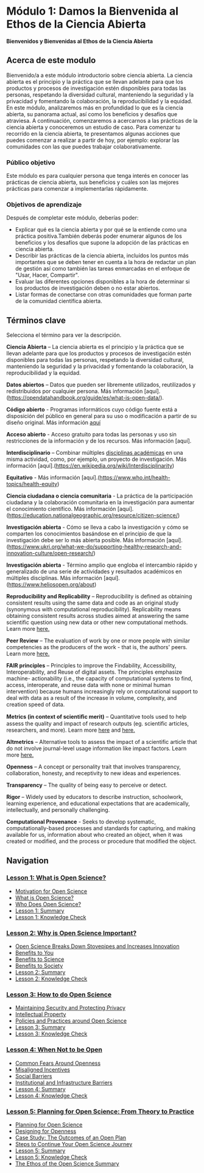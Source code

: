 # Módulo 1: Damos la Bienvenida al Ethos de la Ciencia Abierta

**Bienvenidos y Bienvenidas al Ethos de la Ciencia Abierta**

## Acerca de este modulo

Bienvenido/a a este módulo introductorio sobre ciencia abierta. La ciencia abierta es el principio y la práctica que se llevan adelante para que los productos y procesos de investigación estén disponibles para todas las personas, respetando la diversidad cultural, manteniendo la seguridad y la privacidad y fomentando la colaboración, la reproducibilidad y la equidad. En este módulo, analizaremos más en profundidad lo que es la ciencia abierta, su panorama actual, así como los beneficios y desafíos que atraviesa. A continuación, comenzaremos a acercarnos a las prácticas de la ciencia abierta y conoceremos un estudio de caso. Para comenzar tu recorrido en la ciencia abierta, te presentamos algunas acciones que puedes comenzar a realizar a partir de hoy, por ejemplo: explorar las comunidades con las que puedes trabajar colaborativamente.

### Público objetivo

Este módulo es para cualquier persona que tenga interés en conocer las prácticas de ciencia abierta, sus beneficios y cuáles son las mejores prácticas para comenzar a implementarlas rápidamente.

### Objetivos de aprendizaje

Después de completar este módulo, deberías poder:

- Explicar qué es la ciencia abierta y por qué se la entiende como una práctica positiva.También deberás poder enumerar algunos de los beneficios y los desafíos que supone la adopción de las prácticas en ciencia abierta.
- Describir las prácticas de la ciencia abierta, incluídos los puntos más importantes que se deben tener en cuenta a la hora de redactar un plan de gestión así como también las tareas enmarcadas en el enfoque de "Usar, Hacer, Compartir".
- Evaluar las diferentes opciones disponibles a la hora de determinar si los productos de investigación deben o no estar abiertos.
- Listar formas de conectarse con otras comunidades que forman parte de la comunidad científica abierta.

## Términos clave

Selecciona el término para ver la descripción.

**Ciencia Abierta** – La ciencia abierta es el principio y la práctica que se llevan adelante para que los productos y procesos de investigación estén disponibles para todas las personas, respetando la diversidad cultural, manteniendo la seguridad y la privacidad y fomentando la colaboración, la reproducibilidad y la equidad.

**Datos abiertos** – Datos que pueden ser libremente utilizados, reutilizados y redistribuidos por cualquier persona. Más información [aquí].(https://opendatahandbook.org/guide/es/what-is-open-data/).

**Código abierto** - Programas informáticos cuyo código fuente está a disposición del público en general para su uso o modificación a partir de su diseño original. Más información [aquí](https://en.wikipedia.org/wiki/Open_source)

**Acceso abierto** - Acceso gratuito para todas las personas y uso sin restricciones de  la información y de los recursos.  Más información [aquí].

**Interdisciplinario** – Combinar múltiples [disciplinas académicas](https://en.wikipedia.org/wiki/Academic_discipline) en  una misma actividad, como, por ejemplo, un proyecto de investigación. Más información [aquí].(https://en.wikipedia.org/wiki/Interdisciplinarity)

**Equitativo** -  Más información [aquí].(https://www.who.int/health-topics/health-equity)

**Ciencia ciudadana o ciencia comunitaria** - La práctica de la participación ciudadana y la colaboración comunitaria en la investigación para aumentar el conocimiento científico. Más información [aquí].(https://education.nationalgeographic.org/resource/citizen-science/)

**Investigación abierta** - Cómo se lleva a cabo la investigación y cómo se comparten los conocimientos basándose en el principio de que la investigación debe ser lo más abierta posible. Más información [aquí].(https://www.ukri.org/what-we-do/supporting-healthy-research-and-innovation-culture/open-research/)

**Investigación abierta** - Término amplio que engloba el intercambio rápido y generalizado de una serie de actividades y resultados académicos en múltiples disciplinas. Más información [aquí].(https://www.heliosopen.org/about)

**Reproducibility and Replicability** – Reproducibility is defined as obtaining consistent results using the same data and code as an original study (synonymous with computational reproducibility). Replicability means obtaining consistent results across studies aimed at answering the same scientific question using new data or other new computational methods. Learn more [here.](https://www.nationalacademies.org/news/2019/09/reproducibility-and-replicability-in-research)

**Peer Review** – The evaluation of work by one or more people with similar competencies as the producers of the work - that is, the authors' peers. Learn more [here.](https://en.wikipedia.org/wiki/Peer_review)

**FAIR principles** – Principles to improve the Findability, Accessibility, Interoperability, and Reuse of digital assets. The principles emphasize machine- actionability (i.e., the capacity of computational systems to find, access, interoperate, and reuse data with none or minimal human intervention) because humans increasingly rely on computational support to deal with data as a result of the increase in volume, complexity, and creation speed of data.

**Metrics (in context of scientiﬁc merit)** – Quantitative tools used to help assess the quality and impact of research outputs (eg. scientific articles, researchers, and more). Learn more [here](https://www.ncbi.nlm.nih.gov/pmc/articles/PMC8397294/) and [here.](https://editorresources.taylorandfrancis.com/understanding-research-metrics/)

**Altmetrics** – Alternative tools to assess the impact of a scientific article that do not involve journal-level usage information like impact factors.
Learn more [here.](https://www.ncbi.nlm.nih.gov/pmc/articles/PMC3792863/)

**Openness** – A concept or personality trait that involves transparency, collaboration, honesty, and receptivity to new ideas and experiences.

**Transparency** – The quality of being easy to perceive or detect.

**Rigor** – Widely used by educators to describe instruction, schoolwork, learning experience, and educational expectations that are academically, intellectually, and personally challenging.

**Computational Provenance** - Seeks to develop systematic, computationally-based processes and standards for capturing, and making available for us, information about who created an object, when it was created or modified, and the process or procedure that modified the object.

## Navigation

### [Lesson 1: What is Open Science?](./Lesson_1)

- [Motivation for Open Science](./Lesson_1#motivation-for-open-science)
- [What is Open Science?](./Lesson_1#what-is-open-science)
- [Who Does Open Science?](./Lesson_1#who-does-open-science)
- [Lesson 1: Summary](./Lesson_1#lesson-1-summary)
- [Lesson 1: Knowledge Check](./Lesson_1#lesson-1-knowledge-check)

### [Lesson 2: Why is Open Science Important?](./Lesson_2)

- [Open Science Breaks Down Stovepipes and Increases Innovation](./Lesson_2#open-science-breaks-down-stovepipes-and-increases-innovation)
- [Benefits to You](./Lesson_2#benefits-to-you)
- [Benefits to Science](./Lesson_2#benefits-to-science)
- [Benefits to Society](./Lesson_2#benefits-to-society)
- [Lesson 2: Summary](./Lesson_2#lesson-2-summary)
- [Lesson 2: Knowledge Check](./Lesson_2#lesson-2-knowledge-check)

### [Lesson 3: How to do Open Science](./Lesson_3)

- [Maintaining Security and Protecting Privacy](./Lesson_3#maintaining-security-and-protecting-privacy)
- [Intellectual Property](./Lesson_3#intellectual-property)
- [Policies and Practices around Open Science](./Lesson_3#policies-and-practices-around-open-science)
- [Lesson 3: Summary](./Lesson_3#lesson-3-summary)
- [Lesson 3: Knowledge Check](./Lesson_3#lesson-3-knowledge-check)

### [Lesson 4: When Not to be Open](./Lesson_4)

- [Common Fears Around Openness](./Lesson_4#common-fears-around-openness)
- [Misaligned Incentives](./Lesson_4#misaligned-incentives)
- [Social Barriers](./Lesson_4#social-barriers)
- [Institutional and Infrastructure Barriers](./Lesson_4#institutional-and-infrastructure-barriers)
- [Lesson 4: Summary](./Lesson_4#lesson-4-summary)
- [Lesson 4: Knowledge Check](./Lesson_4#lesson-4-knowledge-check)

### [Lesson 5: Planning for Open Science: From Theory to Practice](./Lesson_5)

- [Planning for Open Science](./Lesson_5#planning-for-open-science)
- [Designing for Openness](./Lesson_5#designing-for-openness)
- [Case Study: The Outcomes of an Open Plan](./Lesson_5#case-study-the-outcomes-of-an-open-plan)
- [Steps to Continue Your Open Science Journey](./Lesson_5#steps-to-continue-your-open-science-journey)
- [Lesson 5: Summary](./Lesson_5#lesson-5-summary)
- [Lesson 5: Knowledge Check](./Lesson_5#lesson-5-knowledge-check)
- [The Ethos of the Open Science Summary](./Lesson_5#the-ethos-of-the-open-science-summary)
